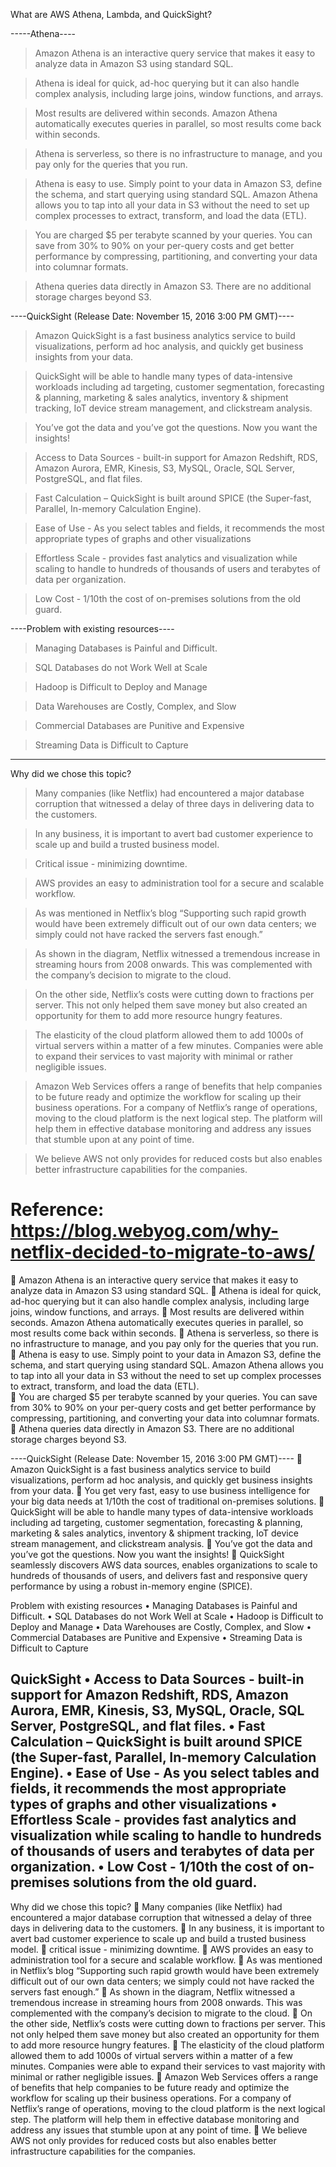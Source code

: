 What are AWS Athena, Lambda, and QuickSight?

-----Athena----

> Amazon Athena is an interactive query service that makes it easy to analyze data in Amazon S3 using standard SQL. 

> Athena is ideal for quick, ad-hoc querying but it can also handle complex analysis, including large joins, window functions, and arrays. 

> Most results are delivered within seconds. Amazon Athena automatically executes queries in parallel, so most results come back within seconds. 

> Athena is serverless, so there is no infrastructure to manage, and you pay only for the queries that you run.

> Athena is easy to use. Simply point to your data in Amazon S3, define the schema, and start querying using standard SQL. Amazon Athena allows you to tap into all your data in S3 without the need to set up complex processes to extract, transform, and load the data (ETL).

> You are charged $5 per terabyte scanned by your queries. You can save from 30% to 90% on your per-query costs and get better performance by compressing, partitioning, and converting your data into columnar formats. 

> Athena queries data directly in Amazon S3. There are no additional storage charges beyond S3.

----QuickSight  (Release Date:	November 15, 2016 3:00 PM GMT)----

> Amazon QuickSight is a fast business analytics service to build visualizations, perform ad hoc analysis, and quickly get business insights from your data. 

> QuickSight will be able to handle many types of data-intensive workloads including ad targeting, customer segmentation, forecasting & planning, marketing & sales analytics, inventory & shipment tracking, IoT device stream management, and clickstream analysis.

> You’ve got the data and you’ve got the questions. Now you want the insights!

> Access to Data  Sources - built-in support for Amazon Redshift, RDS, Amazon Aurora, EMR, Kinesis, S3, MySQL, Oracle, SQL Server, PostgreSQL, and flat files.

> Fast Calculation – QuickSight is built around SPICE (the Super-fast, Parallel, In-memory Calculation Engine).

> Ease of Use - As you select tables and fields, it recommends the most appropriate types of graphs and other visualizations

> Effortless Scale - provides fast analytics and visualization while scaling to handle to hundreds of thousands of users and terabytes of data per organization.

> Low Cost - 1/10th the cost of on-premises solutions from the old guard.

----Problem with existing resources----

> Managing Databases is Painful and Difficult.

> SQL Databases do not Work Well at Scale

> Hadoop is Difficult to Deploy and Manage

> Data Warehouses are Costly, Complex, and Slow

> Commercial Databases are Punitive and Expensive 

> Streaming Data is Difficult to Capture

------------------------------------------------------------------------------

Why did we chose this topic?

> Many companies (like Netflix) had encountered a major database corruption that witnessed a delay of three days in delivering data to the customers.

> In any business, it is important to avert bad customer experience to scale up and build a trusted business model.

> Critical issue - minimizing downtime.

> AWS provides an easy to administration tool for a secure and scalable workflow.

> As was mentioned in Netflix’s blog “Supporting such rapid growth would have been extremely difficult out of our own data centers; we simply could not have racked the servers fast enough.”

> As shown in the diagram, Netflix witnessed a tremendous increase in streaming hours from 2008 onwards. This was complemented with the company’s decision to migrate to the cloud.

> On the other side, Netflix’s costs were cutting down to fractions per server. This not only helped them save money but also created an opportunity for them to add more resource hungry features.

> The elasticity of the cloud platform allowed them to add 1000s of virtual servers within a matter of a few minutes. Companies were able to expand their services to vast majority with minimal or rather negligible issues.

> Amazon Web Services offers a range of benefits that help companies to be future ready and optimize the workflow for scaling up their business operations. For a company of Netflix’s range of operations, moving to the cloud platform is the next logical step. The platform will help them in effective database monitoring and address any issues that stumble upon at any point of time.

> We believe AWS not only provides for reduced costs but also enables better infrastructure capabilities for the companies.  

Reference: https://blog.webyog.com/why-netflix-decided-to-migrate-to-aws/
=======
	Amazon Athena is an interactive query service that makes it easy to analyze data in Amazon S3 using standard SQL. 
	Athena is ideal for quick, ad-hoc querying but it can also handle complex analysis, including large joins, window functions, and arrays. 
	Most results are delivered within seconds. Amazon Athena automatically executes queries in parallel, so most results come back within seconds. 
	Athena is serverless, so there is no infrastructure to manage, and you pay only for the queries that you run.
	Athena is easy to use. Simply point to your data in Amazon S3, define the schema, and start querying using standard SQL. Amazon Athena allows you to tap into all your data in S3 without the need to set up complex processes to extract, transform, and load the data (ETL).  
	You are charged $5 per terabyte scanned by your queries. You can save from 30% to 90% on your per-query costs and get better performance by compressing, partitioning, and converting your data into columnar formats. 
	Athena queries data directly in Amazon S3. There are no additional storage charges beyond S3.

----QuickSight  (Release Date:	November 15, 2016 3:00 PM GMT)----
	Amazon QuickSight is a fast business analytics service to build visualizations, perform ad hoc analysis, and quickly get business insights from your data. 
	 You get very fast, easy to use business intelligence for your big data needs at 1/10th the cost of traditional on-premises solutions.
	QuickSight will be able to handle many types of data-intensive workloads including ad targeting, customer segmentation, forecasting & planning, marketing & sales analytics, inventory & shipment tracking, IoT device stream management, and clickstream analysis.
	You’ve got the data and you’ve got the questions. Now you want the insights!
	QuickSight seamlessly discovers AWS data sources, enables organizations to scale to hundreds of thousands of users, and delivers fast and responsive query performance by using a robust in-memory engine (SPICE).

Problem with existing resources
•	Managing Databases is Painful and Difficult.
•	SQL Databases do not Work Well at Scale
•	Hadoop is Difficult to Deploy and Manage
•	Data Warehouses are Costly, Complex, and Slow
•	Commercial Databases are Punitive and Expensive 
•	Streaming Data is Difficult to Capture

QuickSight
•	Access to Data  Sources - built-in support for Amazon Redshift, RDS, Amazon Aurora, EMR, Kinesis, S3, MySQL, Oracle, SQL Server, PostgreSQL, and flat files.
•	Fast Calculation – QuickSight is built around SPICE (the Super-fast, Parallel, In-memory Calculation Engine).
•	Ease of Use - As you select tables and fields, it recommends the most appropriate types of graphs and other visualizations
•	Effortless Scale - provides fast analytics and visualization while scaling to handle to hundreds of thousands of users and terabytes of data per organization.
•	Low Cost - 1/10th the cost of on-premises solutions from the old guard.
------------------------------------------------------------------------------

Why did we chose this topic?
	Many companies (like Netflix) had encountered a major database corruption that witnessed a delay of three days in delivering data to the customers.
	In any business, it is important to avert bad customer experience to scale up and build a trusted business model.
	critical issue - minimizing downtime.
	AWS provides an easy to administration tool for a secure and scalable workflow.
	As was mentioned in Netflix’s blog “Supporting such rapid growth would have been extremely difficult out of our own data centers; we simply could not have racked the servers fast enough.”
	As shown in the diagram, Netflix witnessed a tremendous increase in streaming hours from 2008 onwards. This was complemented with the company’s decision to migrate to the cloud.
	On the other side, Netflix’s costs were cutting down to fractions per server. This not only helped them save money but also created an opportunity for them to add more resource hungry features.
	The elasticity of the cloud platform allowed them to add 1000s of virtual servers within a matter of a few minutes. Companies were able to expand their services to vast majority with minimal or rather negligible issues.
	Amazon Web Services offers a range of benefits that help companies to be future ready and optimize the workflow for scaling up their business operations. For a company of Netflix’s range of operations, moving to the cloud platform is the next logical step. The platform will help them in effective database monitoring and address any issues that stumble upon at any point of time.
	We believe AWS not only provides for reduced costs but also enables better infrastructure capabilities for the companies.
